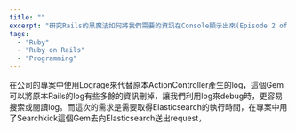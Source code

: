 ```yaml
---
title: ""
excerpt: "研究Rails的黑魔法如何將我們需要的資訊在Console顯示出來(Episode 2 of 2)"
tags:
  - "Ruby"
  - "Ruby on Rails"
  - "Programming"
---
```


在公司的專案中使用Lograge來代替原本ActionController產生的log，這個Gem可以將原本Rails的log有些多餘的資訊刪掉，讓我們利用log來debug時，更容易搜索或閱讀log。而這次的需求是需要取得Elasticsearch的執行時間，在專案中用了Searchkick這個Gem去向Elasticsearch送出request，